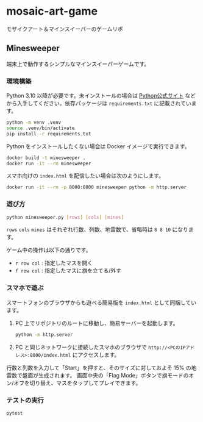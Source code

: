 # mosaic-art-game

モザイクアート＆マインスイーパーのゲームリポ

## Minesweeper

端末上で動作するシンプルなマインスイーパーゲームです。

### 環境構築

Python 3.10 以降が必要です。未インストールの場合は [Python公式サイト](https://www.python.org/downloads/) などから入手してください。依存パッケージは `requirements.txt` に記載されています。

```bash
python -m venv .venv
source .venv/bin/activate
pip install -r requirements.txt
```

Python をインストールしたくない場合は Docker イメージで実行できます。

```bash
docker build -t minesweeper .
docker run -it --rm minesweeper
```

スマホ向けの `index.html` を配信したい場合は次のようにします。

```bash
docker run -it --rm -p 8000:8000 minesweeper python -m http.server
```

### 遊び方

```bash
python minesweeper.py [rows] [cols] [mines]
```

`rows` `cols` `mines` はそれぞれ行数、列数、地雷数で、省略時は `8 8 10` になります。

ゲーム中の操作は以下の通りです。

- `r row col` : 指定したマスを開く
- `f row col` : 指定したマスに旗を立てる/外す

### スマホで遊ぶ

スマートフォンのブラウザからも遊べる簡易版を `index.html` として同梱しています。

1. PC 上でリポジトリのルートに移動し、簡易サーバーを起動します。

   ```bash
   python -m http.server
   ```

2. PC と同じネットワークに接続したスマホのブラウザで
   `http://<PCのIPアドレス>:8000/index.html` にアクセスします。

行数と列数を入力して「Start」を押すと、そのサイズに対しておよそ 15% の地雷数で盤面が生成されます。
画面中央の「Flag Mode」ボタンで旗モードのオン/オフを切り替え、マスをタップしてプレイできます。

### テストの実行

```bash
pytest
```
